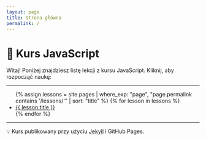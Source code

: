```yaml
---
layout: page
title: Strona główna
permalink: /
---
```


# 📘 Kurs JavaScript

Witaj! Poniżej znajdziesz listę lekcji z kursu JavaScript. Kliknij, aby rozpocząć naukę:

---

<ul>
{% assign lessons = site.pages | where_exp: "page", "page.permalink contains '/lessons/'" | sort: "title" %}
{% for lesson in lessons %}
  <li><a href="/js-kurs-notatki{{ lesson.permalink }}">{{ lesson.title }}</a></li>
{% endfor %}
</ul>

---

💡 Kurs publikowany przy użyciu [Jekyll](https://jekyllrb.com) i GitHub Pages.
